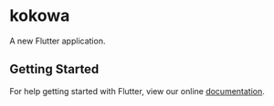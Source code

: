 # kokowa

A new Flutter application.

## Getting Started

For help getting started with Flutter, view our online
[documentation](https://flutter.io/).
